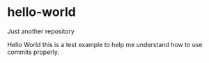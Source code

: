 # hello-world
Just another repository

Hello World this is a test example to help me understand how to use commits properly.
